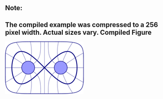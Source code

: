 Note:
-----
The compiled example was compressed to a 256
pixel width. Actual sizes vary.
Compiled Figure
---------------
![Example](Homotopy_Lemniscate_of_Gerono.png)
